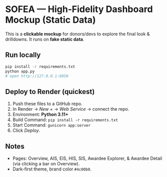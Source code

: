 
# SOFEA — High‑Fidelity Dashboard Mockup (Static Data)

This is a **clickable mockup** for donors/devs to explore the final look & drilldowns. It runs on **fake static data**.

## Run locally
```bash
pip install -r requirements.txt
python app.py
# open http://127.0.0.1:8050
```

## Deploy to Render (quickest)
1. Push these files to a GitHub repo.
2. In Render → *New +* → *Web Service* → connect the repo.
3. Environment: **Python 3.11+**
4. Build Command: `pip install -r requirements.txt`
5. Start Command: `gunicorn app:server`
6. Click *Deploy*.

## Notes
- Pages: Overview, AIS, EIS, HIS, SIS, Awardee Explorer, & Awardee Detail (via clicking a bar on Overview).
- Dark-first theme, brand color `#4c00b0`.
